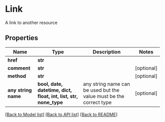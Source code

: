 # Link

A link to another resource

## Properties
Name | Type | Description | Notes
------------ | ------------- | ------------- | -------------
**href** | **str** |  | 
**comment** | **str** |  | [optional] 
**method** | **str** |  | [optional] 
**any string name** | **bool, date, datetime, dict, float, int, list, str, none_type** | any string name can be used but the value must be the correct type | [optional]

[[Back to Model list]](../README.md#documentation-for-models) [[Back to API list]](../README.md#documentation-for-api-endpoints) [[Back to README]](../README.md)


